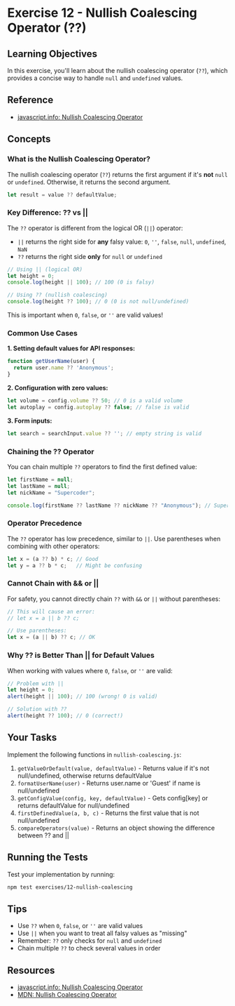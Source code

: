 # Exercise 12 - Nullish Coalescing Operator (??)

## Learning Objectives

In this exercise, you'll learn about the nullish coalescing operator (`??`), which provides a concise way to handle `null` and `undefined` values.

## Reference

- [javascript.info: Nullish Coalescing Operator](https://javascript.info/nullish-coalescing-operator)

## Concepts

### What is the Nullish Coalescing Operator?

The nullish coalescing operator (`??`) returns the first argument if it's **not** `null` or `undefined`. Otherwise, it returns the second argument.

```javascript
let result = value ?? defaultValue;
```

### Key Difference: ?? vs ||

The `??` operator is different from the logical OR (`||`) operator:

- `||` returns the right side for **any** falsy value: `0`, `''`, `false`, `null`, `undefined`, `NaN`
- `??` returns the right side **only** for `null` or `undefined`

```javascript
// Using || (logical OR)
let height = 0;
console.log(height || 100); // 100 (0 is falsy)

// Using ?? (nullish coalescing)
console.log(height ?? 100); // 0 (0 is not null/undefined)
```

This is important when `0`, `false`, or `''` are valid values!

### Common Use Cases

**1. Setting default values for API responses:**
```javascript
function getUserName(user) {
  return user.name ?? 'Anonymous';
}
```

**2. Configuration with zero values:**
```javascript
let volume = config.volume ?? 50; // 0 is a valid volume
let autoplay = config.autoplay ?? false; // false is valid
```

**3. Form inputs:**
```javascript
let search = searchInput.value ?? ''; // empty string is valid
```

### Chaining the ?? Operator

You can chain multiple `??` operators to find the first defined value:

```javascript
let firstName = null;
let lastName = null;
let nickName = "Supercoder";

console.log(firstName ?? lastName ?? nickName ?? "Anonymous"); // Supercoder
```

### Operator Precedence

The `??` operator has low precedence, similar to `||`. Use parentheses when combining with other operators:

```javascript
let x = (a ?? b) * c; // Good
let y = a ?? b * c;   // Might be confusing
```

### Cannot Chain with && or ||

For safety, you cannot directly chain `??` with `&&` or `||` without parentheses:

```javascript
// This will cause an error:
// let x = a || b ?? c;

// Use parentheses:
let x = (a || b) ?? c; // OK
```

### Why ?? is Better Than || for Default Values

When working with values where `0`, `false`, or `''` are valid:

```javascript
// Problem with ||
let height = 0;
alert(height || 100); // 100 (wrong! 0 is valid)

// Solution with ??
alert(height ?? 100); // 0 (correct!)
```

## Your Tasks

Implement the following functions in `nullish-coalescing.js`:

1. `getValueOrDefault(value, defaultValue)` - Returns value if it's not null/undefined, otherwise returns defaultValue
2. `formatUserName(user)` - Returns user.name or 'Guest' if name is null/undefined
3. `getConfigValue(config, key, defaultValue)` - Gets config[key] or returns defaultValue for null/undefined
4. `firstDefinedValue(a, b, c)` - Returns the first value that is not null/undefined
5. `compareOperators(value)` - Returns an object showing the difference between ?? and ||

## Running the Tests

Test your implementation by running:

```bash
npm test exercises/12-nullish-coalescing
```

## Tips

- Use `??` when `0`, `false`, or `''` are valid values
- Use `||` when you want to treat all falsy values as "missing"
- Remember: `??` only checks for `null` and `undefined`
- Chain multiple `??` to check several values in order

## Resources

- [javascript.info: Nullish Coalescing Operator](https://javascript.info/nullish-coalescing-operator)
- [MDN: Nullish Coalescing Operator](https://developer.mozilla.org/en-US/docs/Web/JavaScript/Reference/Operators/Nullish_coalescing)